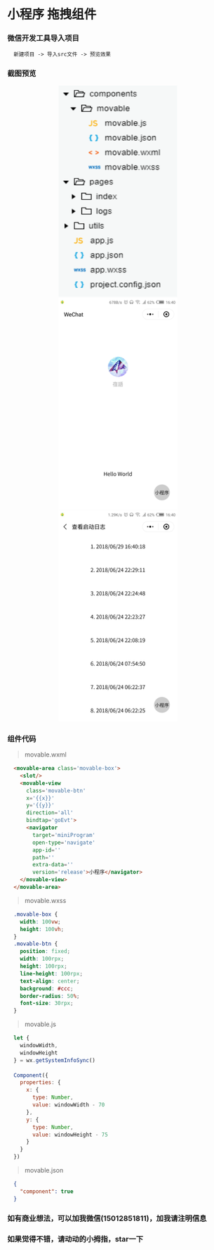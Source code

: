 # 小程序 拖拽组件

### 微信开发工具导入项目

```console
  新建项目 -> 导入src文件 -> 预览效果
``` 

### 截图预览

<div align=center>
  <img width="270" height="480" src="./screenshot/struct.png"/>
  <img width="270" height="480" src="./screenshot/index.png"/>
  <img width="270" height="480" src="./screenshot/logs.jpg"/>
</div>

### 组件代码

> movable.wxml

``` html
  <movable-area class='movable-box'>
    <slot/>
    <movable-view
      class='movable-btn'
      x='{{x}}'
      y='{{y}}'
      direction='all'
      bindtap='goEvt'>
      <navigator
        target='miniProgram'
        open-type='navigate'
        app-id=''
        path=''
        extra-data=''
        version='release'>小程序</navigator>
    </movable-view>
  </movable-area>
```

> movable.wxss

``` css
  .movable-box {
    width: 100vw;
    height: 100vh;
  }
  .movable-btn {
    position: fixed;
    width: 100rpx;
    height: 100rpx;
    line-height: 100rpx;
    text-align: center;
    background: #ccc;
    border-radius: 50%;
    font-size: 30rpx;
  }
```

> movable.js

``` js
  let {
    windowWidth,
    windowHeight
  } = wx.getSystemInfoSync()

  Component({
    properties: {
      x: {
        type: Number,
        value: windowWidth - 70
      },
      y: {
        type: Number,
        value: windowHeight - 75
      }
    }
  })
```

> movable.json

``` json
  {
    "component": true
  }
```

### 如有商业想法，可以加我微信(15012851811)，加我请注明信息

### 如果觉得不错，请动动的小拇指，star一下
